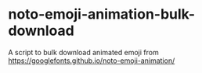 # noto-emoji-animation-bulk-download
A script to bulk download animated emoji from https://googlefonts.github.io/noto-emoji-animation/
